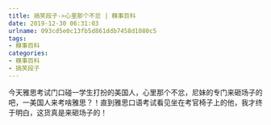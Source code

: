 ```yaml
---
title: 搞笑段子->心里那个不忿 | 糗事百科
date: 2019-12-30 06:31:03
urlname: 093cd5e0c13fb5d861ddb7458d1080c5
tags: 
- 糗事百科
categories:
- 糗事百科
- 搞笑段子
---
```

今天雅思考试门口碰一学生打扮的美国人，心里那个不忿，尼妹的专门来砸场子的吧，一美国人来考啥雅思？！直到雅思口语考试看见坐在考官椅子上的他，我才终于明白，这货真是来砸场子的！


